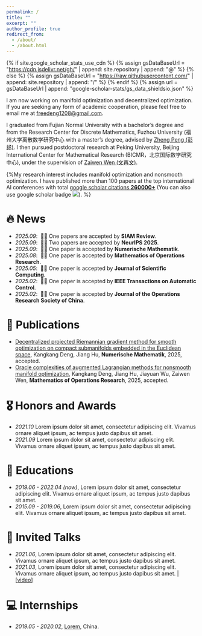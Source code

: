 ```yaml
---
permalink: /
title: ""
excerpt: ""
author_profile: true
redirect_from: 
  - /about/
  - /about.html
---
```


{% if site.google_scholar_stats_use_cdn %}
{% assign gsDataBaseUrl = "https://cdn.jsdelivr.net/gh/" | append: site.repository | append: "@" %}
{% else %}
{% assign gsDataBaseUrl = "https://raw.githubusercontent.com/" | append: site.repository | append: "/" %}
{% endif %}
{% assign url = gsDataBaseUrl | append: "google-scholar-stats/gs_data_shieldsio.json" %}

<span class='anchor' id='about-me'></span>

I am now working on manifold optimization and decentralized optimization. If you are seeking any form of academic cooperation, please feel free to email me at freedeng1208@gmail.com. 

I graduated from Fujian Normal University with a bachelor’s degree and from the Research Center for Discrete Mathematics, Fuzhou University (福州大学离散数学研究中心 with a master’s degree, advised by <a href="http://www.pzhengxtu.com/" target="_blank">Zheng Peng (彭拯)</a>. I then pursued postdoctoral research at Peking University, Beijing International Center for Mathematical Research (BICMR，北京国际数学研究中心), under the supervision of <a href="http://faculty.bicmr.pku.edu.cn/~wenzw/index.html" target="_blank">Zaiwen Wen (文再文)</a>.

{%My research interest includes manifold optimization and nonsmooth optimization. I have published more than 100 papers at the top international AI conferences with total <a href='https://scholar.google.com/citations?user=DhtAFkwAAAAJ'>google scholar citations <strong><span id='total_cit'>260000+</span></strong></a> (You can also use google scholar badge <a href='https://scholar.google.com/citations?user=DhtAFkwAAAAJ'><img src="https://img.shields.io/endpoint?url={{ url | url_encode }}&logo=Google%20Scholar&labelColor=f6f6f6&color=9cf&style=flat&label=citations"></a>).
%}

# 🔥 News
- *2025.09*: &nbsp;🎉🎉 One papers are accepted by **SIAM Review**. 
- *2025.09*: &nbsp;🎉🎉 Two papers are accepted by **NeurIPS 2025**. 
- *2025.09*: &nbsp;🎉🎉 One paper is accepted by **Numerische Mathematik**.
- *2025.08*: &nbsp;🎉🎉 One paper is accepted by **Mathematics of Operations Research**.
- *2025.05*: &nbsp;🎉🎉 One paper is accepted by **Journal of Scientific Computing**.
- *2025.02*: &nbsp;🎉🎉 One paper is accepted by **IEEE Transactions on Automatic Control**.
- *2025.02*: &nbsp;🎉🎉 One paper is accepted by **Journal of the Operations Research Society of China**. 

# 📝 Publications 



- [Decentralized projected Riemannian gradient method for smooth optimization on compact submanifolds embedded in the Euclidean space](https://arxiv.org/pdf/2304.08241), Kangkang Deng, Jiang Hu,  **Numerische Mathematik**, 2025, accepted.
- [Oracle complexities of augmented Lagrangian methods for nonsmooth manifold optimization](https://arxiv.org/pdf/2304.08241), Kangkang Deng, Jiang Hu, Jiayuan Wu, Zaiwen Wen,  **Mathematics of Operations Research**, 2025, accepted. 

# 🎖 Honors and Awards
- *2021.10* Lorem ipsum dolor sit amet, consectetur adipiscing elit. Vivamus ornare aliquet ipsum, ac tempus justo dapibus sit amet. 
- *2021.09* Lorem ipsum dolor sit amet, consectetur adipiscing elit. Vivamus ornare aliquet ipsum, ac tempus justo dapibus sit amet. 

# 📖 Educations
- *2019.06 - 2022.04 (now)*, Lorem ipsum dolor sit amet, consectetur adipiscing elit. Vivamus ornare aliquet ipsum, ac tempus justo dapibus sit amet. 
- *2015.09 - 2019.06*, Lorem ipsum dolor sit amet, consectetur adipiscing elit. Vivamus ornare aliquet ipsum, ac tempus justo dapibus sit amet. 

# 💬 Invited Talks
- *2021.06*, Lorem ipsum dolor sit amet, consectetur adipiscing elit. Vivamus ornare aliquet ipsum, ac tempus justo dapibus sit amet. 
- *2021.03*, Lorem ipsum dolor sit amet, consectetur adipiscing elit. Vivamus ornare aliquet ipsum, ac tempus justo dapibus sit amet.  \| [\[video\]](https://github.com/)

# 💻 Internships
- *2019.05 - 2020.02*, [Lorem](https://github.com/), China.
